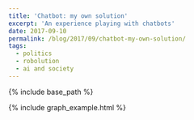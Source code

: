 ```yaml
---
title: 'Chatbot: my own solution'
excerpt: 'An experience playing with chatbots'
date: 2017-09-10
permalink: /blog/2017/09/chatbot-my-own-solution/
tags:
  - politics
  - robolution
  - ai and society
---
```


{% include base_path %}

{% include graph_example.html %}
